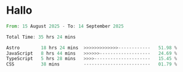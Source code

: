 # Hallo
<!--START_SECTION:waka-->

```rust
From: 15 August 2025 - To: 14 September 2025

Total Time: 35 hrs 24 mins

Astro        18 hrs 24 mins  >>>>>>>>>>>>>------------   51.98 %
JavaScript   8 hrs 44 mins   >>>>>>-------------------   24.69 %
TypeScript   5 hrs 28 mins   >>>>---------------------   15.45 %
CSS          38 mins         -------------------------   01.79 %
```

<!--END_SECTION:waka-->
